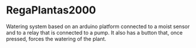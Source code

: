 # RegaPlantas2000

Watering system based on an arduino platform connected to a moist sensor and to a relay that is connected to a pump. It also has a button that, once pressed, forces the watering of the plant.
